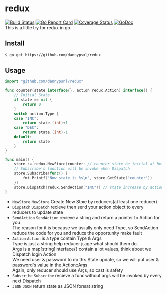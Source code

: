 # redux
[![Build Status](https://travis-ci.org/dannypsnl/redux.svg?branch=master)](https://travis-ci.org/dannypsnl/redux)
[![Go Report Card](https://goreportcard.com/badge/github.com/dannypsnl/redux)](https://goreportcard.com/report/github.com/dannypsnl/redux)
[![Coverage Status](https://coveralls.io/repos/github/dannypsnl/redux/badge.svg)](https://coveralls.io/github/dannypsnl/redux)
[![GoDoc](https://godoc.org/github.com/dannypsnl/redux?status.svg)](https://godoc.org/github.com/dannypsnl/redux)<br>
This is a little try for redux in go.
## Install
```bash
$ go get https://github.com/dannypsnl/redux
```
## Usage
```go
import "github.com/dannypsnl/redux"

func counter(state interface{}, action redux.Action) interface{} {
    // Initial State
    if state == nil {
        return 0
    }
    switch action.Type {
    case "INC":
        return state.(int)+1
    case "DEC":
        return state.(int)-1
    default:
        return state
    }
}

func main() {
    store := redux.NewStore(counter) // counter state be initial at here, it's 0
    // Subscribe's function will be invoke when Dispatch
    store.Subscribe(func() {
        fmt.Printf("Now state is %v\n", store.GetState("counter"))
    })
    store.Dispatch(redux.SendAction("INC")) // state increase by action, now is 1
}
```
- `NewStore`
`NewStore` Create New Store by reducers(at least one reducer)
- `Dispatch`
`Dispatch` recieve then send your action object to every reducers to update state
- `SendAction`
`SendAction` recieve a string and return a pointer to Action for you<br>
The reason for it is because we usually only need Type, so SendAction reduce the code for you and reduce the opportunity make fault<br>
- `Action`
`Action` is a type contain Type & Args<br>
Type is just a string help reducer juage what should them do.<br>
Args is a map[string]interface{} contain a lot values, think about we Dispatch login Action<br>
We need user & password to do this State update, so we will put user & password's value in the Action::Args<br>
Again, only reducer should use Args, so cast is safety
- `Subscribe`
`Subscribe` recieve a func without args will be invoked by every next Dispatch
- `JSON`
`JSON` return state as JSON format string